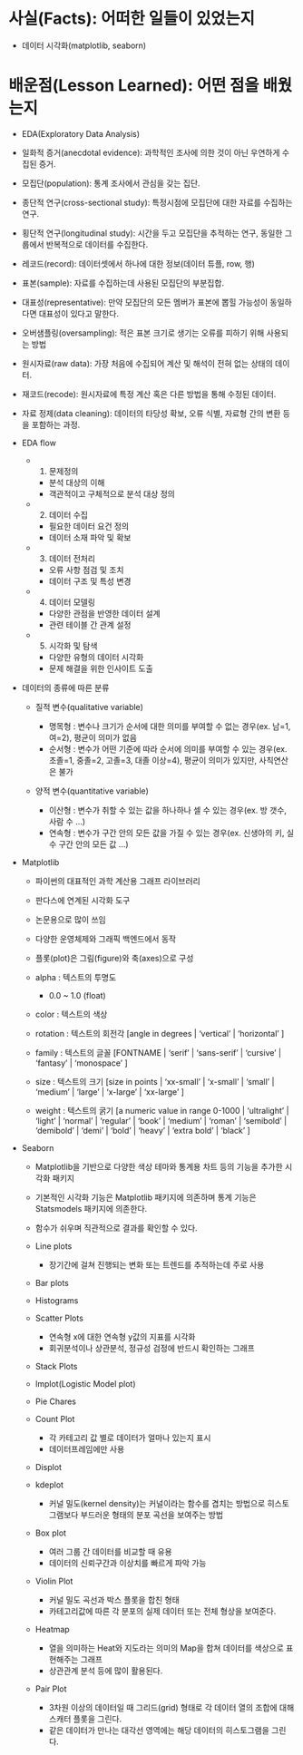 # 사실(Facts): 어떠한 일들이 있었는지
- 데이터 시각화(matplotlib, seaborn)

# 배운점(Lesson Learned): 어떤 점을 배웠는지

- EDA(Exploratory Data Analysis)


- 일화적 증거(anecdotal evidence): 과학적인 조사에 의한 것이 아닌 우연하게 수집된 증거.
- 모집단(population): 통계 조사에서 관심을 갖는 집단.
- 종단적 연구(cross-sectional study): 특정시점에 모집단에 대한 자료를 수집하는 연구.
- 횡단적 연구(longitudinal study): 시간을 두고 모집단을 추적하는 연구, 동일한 그룹에서 반복적으로 데이터를 수집한다.
- 레코드(record): 데이터셋에서 하나에 대한 정보(데이터 튜플, row, 행)
- 표본(sample): 자료를 수집하는데 사용된 모집단의 부분집합.
- 대표성(representative): 만약 모집단의 모든 멤버가 표본에 뽑힐 가능성이 동일하다면 대표성이 있다고 말한다.
- 오버샘플링(oversampling): 적은 표본 크기로 생기는 오류를 피하기 위해 사용되는 방법
- 원시자료(raw data): 가장 처음에 수집되어 계산 및 해석이 전혀 없는 상태의 데이터.
- 재코드(recode): 원시자료에 특정 계산 혹은 다른 방법을 통해 수정된 데이터.
- 자료 정제(data cleaning): 데이터의 타당성 확보, 오류 식별, 자료형 간의 변환 등을 포함하는 과정.


- EDA flow
    - 1. 문제정의
        - 분석 대상의 이해
        - 객관적이고 구체적으로 분석 대상 정의
    - 2. 데이터 수집
        - 필요한 데이터 요건 정의
        - 데이터 소재 파악 및 확보
    - 3. 데이터 전처리
        - 오류 사항 점검 및 조치
        - 데이터 구조 및 특성 변경
    - 4. 데이터 모델링
        - 다양한 관점을 반영한 데이터 설계
        - 관련 테이블 간 관계 설정
    - 5. 시각화 및 탐색
        - 다양한 유형의 데이터 시각화
        - 문제 해결을 위한 인사이트 도출



- 데이터의 종류에 따른 분류
    
    - 질적 변수(qualitative variable)
        - 명목형 : 변수나 크기가 순서에 대한 의미를 부여할 수 없는 경우(ex. 남=1, 여=2), 평균이 의미가 없음
        - 순서형 : 변수가 어떤 기준에 따라 순서에 의미를 부여할 수 있는 경우(ex. 초졸=1, 중졸=2, 고졸=3, 대졸 이상=4), 평균이 의미가 있지만, 사칙연산은 불가
    
    
    - 양적 변수(quantitative variable)
        - 이산형 : 변수가 취할 수 있는 값을 하나하나 셀 수 있는 경우(ex. 방 갯수, 사람 수 ...)
        - 연속형 : 변수가 구간 안의 모든 값을 가질 수 있는 경우(ex. 신생아의 키, 실수 구간 안의 모든 값 ...)



- Matplotlib
    - 파이썬의 대표적인 과학 계산용 그래프 라이브러리
    - 판다스에 연계된 시각화 도구
    - 논문용으로 많이 쓰임
    - 다양한 운영체제와 그래픽 백엔드에서 동작


    - 플롯(plot)은 그림(figure)와 축(axes)으로 구성

    - alpha : 텍스트의 투명도
        - 0.0 ~ 1.0 (float)

    - color : 텍스트의 색상

    - rotation : 텍스트의 회전각
        [angle in degrees | ‘vertical’ | ‘horizontal’ ]

    - family : 텍스트의 글꼴
        [FONTNAME | ‘serif’ | ‘sans-serif’ | ‘cursive’ | ‘fantasy’ | ‘monospace’ ]

    - size : 텍스트의 크기
        [size in points | ‘xx-small’ | ‘x-small’ | ‘small’ | ‘medium’ | ‘large’ | ‘x-large’ | ‘xx-large’ ]

    - weight : 텍스트의 굵기
        [a numeric value in range 0-1000 | ‘ultralight’ | ‘light’ | ‘normal’ | ‘regular’ | ‘book’ | ‘medium’ | ‘roman’ | ‘semibold’ | ‘demibold’ | ‘demi’ | ‘bold’ | ‘heavy’ | ‘extra bold’ | ‘black’ ]







- Seaborn
    - Matplotlib을 기반으로 다양한 색상 테마와 통계용 차트 등의 기능을 추가한 시각화 패키지
    - 기본적인 시각화 기능은 Matplotlib 패키지에 의존하며 통계 기능은 Statsmodels 패키지에 의존한다.
    - 함수가 쉬우며 직관적으로 결과를 확인할 수 있다.


    - Line plots
        - 장기간에 걸쳐 진행되는 변화 또는 트렌드를 추적하는데 주로 사용
    - Bar plots
    - Histograms
    - Scatter Plots
        - 연속형 x에 대한 연속형 y값의 지표를 시각화
        - 회귀분석이나 상관분석, 정규성 검정에 반드시 확인하는 그래프
    - Stack Plots
    - lmplot(Logistic Model plot)
    - Pie Chares
    - Count Plot
        - 각 카테고리 값 별로 데이터가 얼마나 있는지 표시
        - 데이터프레임에만 사용
    - Displot
    - kdeplot
        - 커널 밀도(kernel density)는 커널이라는 함수를 겹치는 방법으로 히스토그램보다 부드러운 형태의 분포 곡선을 보여주는 방법
    - Box plot
        - 여러 그룹 간 데이터를 비교할 때 유용
        - 데이터의 신뢰구간과 이상치를 빠르게 파악 가능
    - Violin Plot
        - 커널 밀도 곡선과 박스 플롯을 합친 형태
        - 카테고리값에 따른 각 분포의 실제 데이터 또는 전체 형상을 보여준다.
    - Heatmap
        - 열을 의미하는 Heat와 지도라는 의미의 Map을 합쳐 데이터를 색상으로 표현해주는 그래프
        - 상관관계 분석 등에 많이 활용된다.
    - Pair Plot
        - 3차원 이상의 데이터일 때 그리드(grid) 형태로 각 데이터 열의 조합에 대해 스캐터 플롯을 그린다.
        - 같은 데이터가 만나는 대각선 영역에는 해당 데이터의 히스토그램을 그린다.